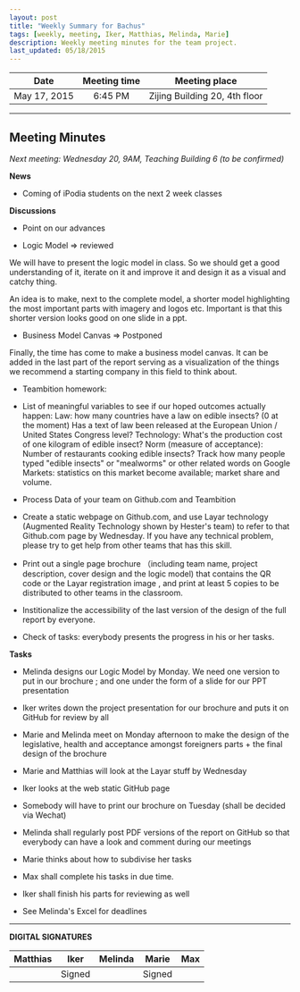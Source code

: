 ```yaml
---
layout: post
title: "Weekly Summary for Bachus"
tags: [weekly, meeting, Iker, Matthias, Melinda, Marie]
description: Weekly meeting minutes for the team project.
last_updated: 05/18/2015
---
```


|**Date** |**Meeting time**|**Meeting place**
| ------------- |:----------------:|:-------:
|May 17, 2015| 6:45 PM | Zijing Building 20, 4th floor

----------

Meeting Minutes
------
*Next meeting: Wednesday 20, 9AM, Teaching Building 6 (to be confirmed)*

**News**

* Coming of iPodia students on the next 2 week classes

**Discussions**

* Point on our advances

* Logic Model => reviewed

We will have to present the logic model in class. So we should get a good understanding of it, iterate on it and improve it and design it as a visual and catchy thing.

An idea is to make, next to the complete model, a shorter model highlighting the most important parts with imagery and logos etc. Important is that this shorter version looks good on one slide in a ppt.

* Business Model Canvas => Postponed

Finally, the time has come to make a business model canvas. It can be added in the last part of the report serving as a visualization of the things we recommend a starting company in this field to think about. 

* Teambition homework:
* List of meaningful variables to see if our hoped outcomes actually happen:
Law: how many countries have a law on edible insects? (0 at the moment) Has a text of law been released at the European Union / United States Congress level?
Technology: What's the production cost of one kilogram of edible insect?
Norm (measure of acceptance): Number of restaurants cooking edible insects? Track how many people typed "edible insects" or "mealworms" or other related words on Google
Markets: statistics on this market become available; market share and volume.

* Process Data of your team on Github.com and Teambition
* Create a static webpage on Github.com, and use Layar technology (Augmented Reality Technology shown by Hester's team) to refer to that Github.com page by Wednesday. If you have any technical problem, please try to get help from other teams that has this skill.
* Print out a single page brochure （including team name, project description, cover design and the logic model) that contains the QR code or the Layar registration image , and print at least 5 copies to be distributed to other teams in the classroom.

* Institionalize the accessibility of the last version of the design of the full report by everyone.

* Check of tasks: everybody presents the progress in his or her tasks. 

**Tasks**

* Melinda designs our Logic Model by Monday. We need one version to put in our brochure ; and one under the form of a slide for our PPT presentation

* Iker writes down the project presentation for our brochure and puts it on GitHub for review by all

* Marie and Melinda meet on Monday afternoon to make the design of the legislative, health and acceptance amongst foreigners parts + the final design of the brochure

* Marie and Matthias will look at the Layar stuff by Wednesday

* Iker looks at the web static GitHub page

* Somebody will have to print our brochure on Tuesday (shall be decided via Wechat)

* Melinda shall regularly post PDF versions of the report on GitHub so that everybody can have a look and comment during our meetings

* Marie thinks about how to subdivise her tasks

* Max shall complete his tasks in due time.

* Iker shall finish his parts for reviewing as well

* See Melinda's Excel for deadlines

----------

**DIGITAL SIGNATURES**

|**Matthias** |**Iker**|**Melinda**|**Marie**|**Max**|
|----------------|----------------|----------------|----------------|----------------|
| |Signed | |Signed | |

